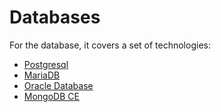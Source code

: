 # Databases

For the database, it covers a set of technologies:

- [Postgresql](./databases/postgres/README.MD)
- [MariaDB](./databases/mariadb/README.MD)
- [Oracle Database](./databases/oracle/README.MD)
- [MongoDB CE](https://www.mongodb.com/docs/manual/tutorial/install-mongodb-community-with-docker/)